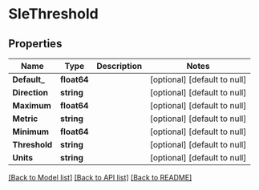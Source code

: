 # SleThreshold

## Properties
Name | Type | Description | Notes
------------ | ------------- | ------------- | -------------
**Default_** | **float64** |  | [optional] [default to null]
**Direction** | **string** |  | [optional] [default to null]
**Maximum** | **float64** |  | [optional] [default to null]
**Metric** | **string** |  | [optional] [default to null]
**Minimum** | **float64** |  | [optional] [default to null]
**Threshold** | **string** |  | [optional] [default to null]
**Units** | **string** |  | [optional] [default to null]

[[Back to Model list]](../README.md#documentation-for-models) [[Back to API list]](../README.md#documentation-for-api-endpoints) [[Back to README]](../README.md)

